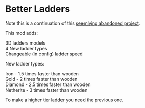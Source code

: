 # Better Ladders

Note this is a continuation of this [seemlying abandoned project](https://www.curseforge.com/minecraft/mc-mods/better-ladders). 

This mod adds:

3D ladders models <br>
4 New ladder types <br>
Changeable (in config) ladder speed

New ladder types:

Iron - 1.5 times faster than wooden <br>
Gold - 2 times faster than wooden <br>
Diamond - 2.5 times faster than wooden <br>
Netherite - 3 times faster than wooden <br>



To make a higher tier ladder you need the previous one.
